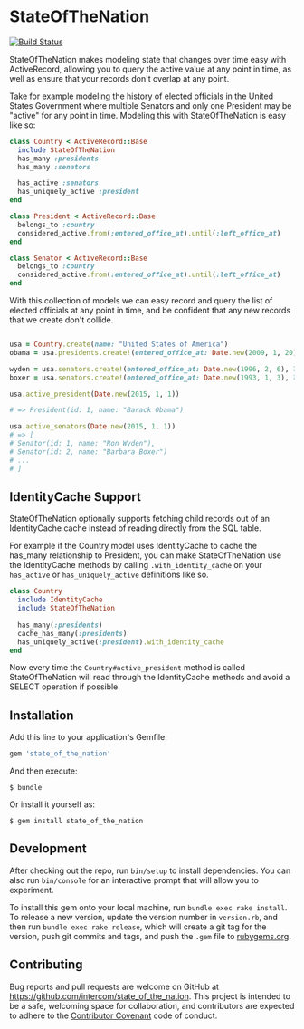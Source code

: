 # StateOfTheNation

[![Build Status](https://travis-ci.com/intercom/state_of_the_nation.svg?token=Z1aavhs79p7e6XpUgjv5&branch=master)](https://travis-ci.com/intercom/state_of_the_nation)

StateOfTheNation makes modeling state that changes over time easy with ActiveRecord, allowing you to query the active value at any point in time, as well as ensure that your records don't overlap at any point.

Take for example modeling the history of elected officials in the United States Government where multiple Senators and only one President may be "active" for any point in time. Modeling this with StateOfTheNation is easy like so:

```ruby
class Country < ActiveRecord::Base
  include StateOfTheNation
  has_many :presidents
  has_many :senators

  has_active :senators
  has_uniquely_active :president
end

class President < ActiveRecord::Base
  belongs_to :country
  considered_active.from(:entered_office_at).until(:left_office_at)
end

class Senator < ActiveRecord::Base
  belongs_to :country
  considered_active.from(:entered_office_at).until(:left_office_at)
end


```

With this collection of models we can easy record and query the list of elected officials at any point in time, and be confident that any new records that we create don't collide.

```ruby

usa = Country.create(name: "United States of America")
obama = usa.presidents.create!(entered_office_at: Date.new(2009, 1, 20), left_office_at: nil)

wyden = usa.senators.create!(entered_office_at: Date.new(1996, 2, 6), left_office_at: nil, name: "Ron Wyden")
boxer = usa.senators.create!(entered_office_at: Date.new(1993, 1, 3), left_office_at: nil, name: "Barbara Boxer")

usa.active_president(Date.new(2015, 1, 1)) 

# => President(id: 1, name: "Barack Obama")

usa.active_senators(Date.new(2015, 1, 1))
# => [
# Senator(id: 1, name: "Ron Wyden"),
# Senator(id: 2, name: "Barbara Boxer")
# ...
# ]


```
## IdentityCache Support

StateOfTheNation optionally supports fetching child records out of an IdentityCache cache instead of reading directly from the SQL table. 

For example if the Country model uses IdentityCache to cache the has_many relationship to President, you can make StateOfTheNation use the IdentityCache methods by calling `.with_identity_cache` on your `has_active` or `has_uniquely_active` definitions like so.

```ruby
class Country
  include IdentityCache
  include StateOfTheNation
  
  has_many(:presidents)
  cache_has_many(:presidents)
  has_uniquely_active(:president).with_identity_cache
end
```

Now every time the `Country#active_president` method is called StateOfTheNation will read through the IdentityCache methods and avoid a SELECT operation if possible.

## Installation

Add this line to your application's Gemfile:

```ruby
gem 'state_of_the_nation'
```

And then execute:

    $ bundle

Or install it yourself as:

    $ gem install state_of_the_nation

## Development

After checking out the repo, run `bin/setup` to install dependencies. You can also run `bin/console` for an interactive prompt that will allow you to experiment.

To install this gem onto your local machine, run `bundle exec rake install`. To release a new version, update the version number in `version.rb`, and then run `bundle exec rake release`, which will create a git tag for the version, push git commits and tags, and push the `.gem` file to [rubygems.org](https://rubygems.org).

## Contributing

Bug reports and pull requests are welcome on GitHub at https://github.com/intercom/state_of_the_nation. This project is intended to be a safe, welcoming space for collaboration, and contributors are expected to adhere to the [Contributor Covenant](http://contributor-covenant.org/) code of conduct.

